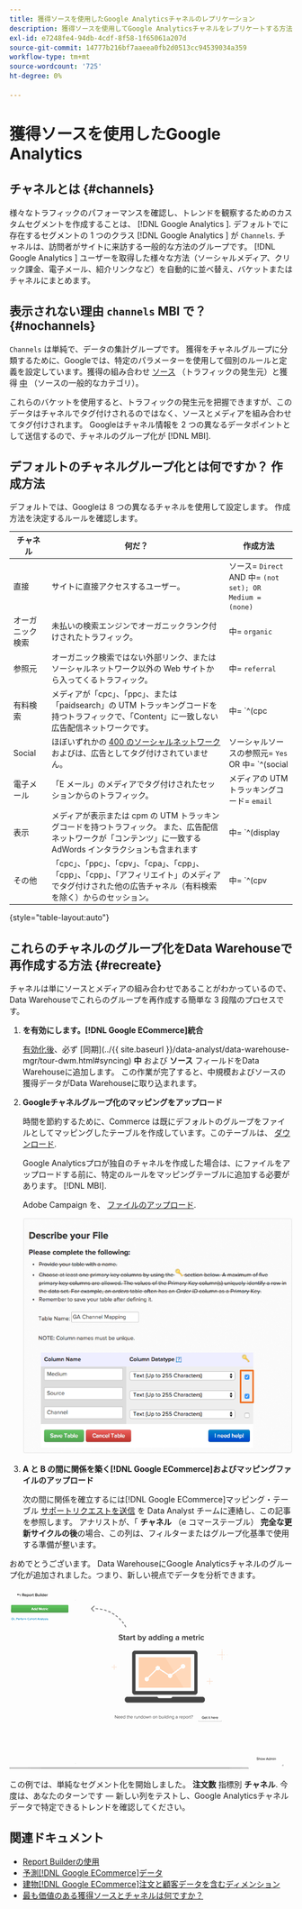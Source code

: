 ```yaml
---
title: 獲得ソースを使用したGoogle Analyticsチャネルのレプリケーション
description: 獲得ソースを使用してGoogle Analyticsチャネルをレプリケートする方法について説明します。
exl-id: e7248fe4-94db-4cdf-8f58-1f65061a207d
source-git-commit: 14777b216bf7aaeea0fb2d0513cc94539034a359
workflow-type: tm+mt
source-wordcount: '725'
ht-degree: 0%

---
```


# 獲得ソースを使用したGoogle Analytics

## チャネルとは {#channels}

様々なトラフィックのパフォーマンスを確認し、トレンドを観察するためのカスタムセグメントを作成することは、  [!DNL Google Analytics ]. デフォルトでに存在するセグメントの 1 つのクラス [!DNL Google Analytics ] が `Channels`. チャネルは、訪問者がサイトに来訪する一般的な方法のグループです。  [!DNL Google Analytics ] ユーザーを取得した様々な方法（ソーシャルメディア、クリック課金、電子メール、紹介リンクなど）を自動的に並べ替え、バケットまたはチャネルにまとめます。

## 表示されない理由 `channels` MBI で？ {#nochannels}

`Channels` は単純で、データの集計グループです。 獲得をチャネルグループに分類するために、Googleでは、特定のパラメーターを使用して個別のルールと定義を設定しています。獲得の組み合わせ [ソース](https://support.google.com/analytics/answer/1033173?hl=en) （トラフィックの発生元）と獲得 [中](https://support.google.com/analytics/answer/6099206?hl=en) （ソースの一般的なカテゴリ）。

これらのバケットを使用すると、トラフィックの発生元を把握できますが、このデータはチャネルでタグ付けされるのではなく、ソースとメディアを組み合わせてタグ付けされます。 Googleはチャネル情報を 2 つの異なるデータポイントとして送信するので、チャネルのグループ化が [!DNL MBI].

## デフォルトのチャネルグループ化とは何ですか？ 作成方法

デフォルトでは、Googleは 8 つの異なるチャネルを使用して設定します。 作成方法を決定するルールを確認します。

| チャネル | 何だ？ | 作成方法 |
|---|---|---|
| 直接 | サイトに直接アクセスするユーザー。 | ソース= `Direct`<br>AND 中= `(not set); OR Medium = (none)` |
| オーガニック検索 | 未払いの検索エンジンでオーガニックランク付けされたトラフィック。 | 中= `organic` |
| 参照元 | オーガニック検索ではない外部リンク、またはソーシャルネットワーク以外の Web サイトから入ってくるトラフィック。 | 中= `referral` |
| 有料検索 | メディアが「cpc」、「ppc」、または「paidsearch」の UTM トラッキングコードを持つトラフィックで、「Content」に一致しない広告配信ネットワークです。 | 中= `^(cpc|ppc|paidsearch)$`<br>AND 広告配信ネットワーク≠ `Content` |
| Social | ほぼいずれかの [400 のソーシャルネットワーク](https://www.annielytics.com/blog/analytics/sites-google-analytics-includes-in-social-reports/) およびは、広告としてタグ付けされていません。 | ソーシャルソースの参照元= `Yes`<br>OR 中= `^(social|social-network|social-media|sm|social network|social media)$` |
| 電子メール | 「E メール」のメディアでタグ付けされたセッションからのトラフィック。 | メディアの UTM トラッキングコード= `email` |
| 表示 | メディアが表示または cpm の UTM トラッキングコードを持つトラフィック。 また、広告配信ネットワークが「コンテンツ」に一致する AdWords インタラクションも含まれます | 中= `^(display|cpm|banner)$`<br>OR 広告配信ネットワーク= `Content`<br>AND 広告形式≠ `Text` |
| その他 | 「cpc」、「ppc」、「cpv」、「cpa」、「cpp」、「cpp」、「cpp」、「アフィリエイト」のメディアでタグ付けされた他の広告チャネル（有料検索を除く）からのセッション。 | 中= `^(cpv|cpa|cpp|content-text)$` |

{style="table-layout:auto"}

## これらのチャネルのグループ化をData Warehouseで再作成する方法 {#recreate}

チャネルは単にソースとメディアの組み合わせであることがわかっているので、Data Warehouseでこれらのグループを再作成する簡単な 3 段階のプロセスです。

1. **を有効にします。[!DNL Google ECommerce]統合**

   [有効化後](../importing-data/integrations/google-ecommerce.md)、必ず [同期](../{{ site.baseurl }}/data-analyst/data-warehouse-mgr/tour-dwm.html#syncing) **中** および **ソース** フィールドをData Warehouseに追加します。 この作業が完了すると、中規模およびソースの獲得データがData Warehouseに取り込まれます。

1. **Googleチャネルグループ化のマッピングをアップロード**

   時間を節約するために、Commerce は既にデフォルトのグループをファイルとしてマッピングしたテーブルを作成しています。このテーブルは、 [ダウンロード](../../assets/ga-channel-mapping.csv).

   Google Analyticsプロが独自のチャネルを作成した場合は、にファイルをアップロードする前に、特定のルールをマッピングテーブルに追加する必要があります。 [!DNL MBI].

   Adobe Campaign を、 [ファイルのアップロード](../importing-data/connecting-data/using-file-uploader.md).

   ![](../../assets/Setting_Primary_Keys.png)

1. **A と B の間に関係を築く[!DNL Google ECommerce]およびマッピングファイルのアップロード**

   次の間に関係を確立するには[!DNL Google ECommerce]マッピング・テーブル [サポートリクエストを送信](../../guide-overview.md) を Data Analyst チームに連絡し、この記事を参照します。 アナリストが、「 **チャネル** （e コマーステーブル） **完全な更新サイクルの後**&#x200B;の場合、この列は、フィルターまたはグループ化基準で使用する準備が整います。

おめでとうございます。 Data WarehouseにGoogle Analyticsチャネルのグループ化が追加されました。つまり、新しい視点でデータを分析できます。

![チャネル別の注文件数指標のセグメント化](../../assets/GA_Channel_Gif.gif)

この例では、単純なセグメント化を開始しました。 **注文数** 指標別 **チャネル**. 今度は、あなたのターンです — 新しい列をテストし、Google Analyticsチャネルデータで特定できるトレンドを確認してください。

## 関連ドキュメント

* [Report Builderの使用](../../tutorials/using-visual-report-builder.md)
* [予測[!DNL Google ECommerce]データ](../importing-data/integrations/google-ecommerce-data.md)
* [建物[!DNL Google ECommerce]注文と顧客データを含むディメンション](../data-warehouse-mgr/bldg-google-ecomm-dim.md)
* [最も価値のある獲得ソースとチャネルは何ですか？](../analysis/most-value-source-channel.md)
